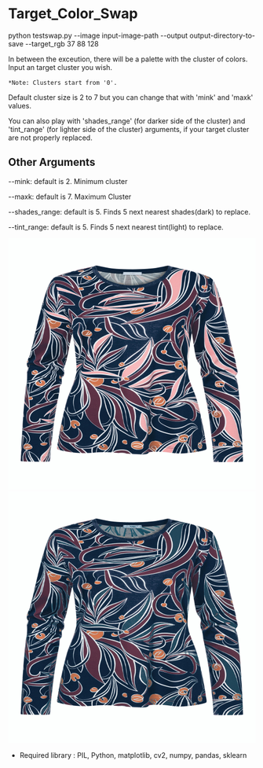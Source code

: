 # Target_Color_Swap

python testswap.py --image input-image-path --output output-directory-to-save --target_rgb 37 88 128

In between the exceution, there will be a palette with the cluster of colors. Input an target cluster you wish. 
    
    *Note: Clusters start from '0'.

Default cluster size is 2 to 7 but you can change that with 'mink' and 'maxk' values.

You can also play with 'shades_range' (for darker side of the cluster) and 'tint_range' (for lighter side of the cluster) arguments, if your target cluster are not properly replaced.
 

## Other Arguments
   
   --mink: default is 2. Minimum cluster
   
   --maxk: default is 7. Maximum Cluster
   
   --shades_range: default is 5. Finds 5 next nearest shades(dark) to replace.
   
   --tint_range: default is 5. Finds 5 next nearest tint(light) to replace.
    
<p float="left">
    <img src="3a.jpg" title="Source Image"  width="512" height="512">
    <img src="result.jpg" title="Target Image" width="512" height="512">
</p>

  - Required library : PIL, Python, matplotlib, cv2, numpy, pandas, sklearn
